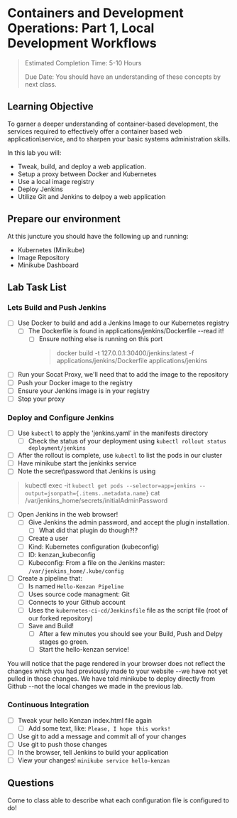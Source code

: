 # Containers and Development Operations: Part 1, Local Development Workflows <!-- omit in toc -->

> Estimated Completion Time: 5-10 Hours
>
> Due Date: You should have an understanding of these concepts by next class.

## Learning Objective <!-- omit in toc -->

To garner a deeper understanding of container-based development, the services required to effectively offer a container based web application\service, and to sharpen your basic systems administration skills.

In this lab you will:

- Tweak, build, and deploy a web application.
- Setup a proxy between Docker and Kubernetes
- Use a local image registry
- Deploy Jenkins
- Utilize Git and Jenkins to delpoy a web application

## Prepare our environment

At this juncture you should have the following up and running:

- Kubernetes (Minikube)
- Image Repository
- Minikube Dashboard

## Lab Task List

### Lets Build and Push Jenkins

- [ ] Use Docker to build and add a Jenkins Image to our Kubernetes registry
  - [ ] The Dockerfile is found in applications/jenkins/Dockerfile --read it!
    - [ ] Ensure nothing else is running on this port
        > docker build -t 127.0.0.1:30400/jenkins:latest -f applications/jenkins/Dockerfile applications/jenkins
- [ ] Run your Socat Proxy, we'll need that to add the image to the repository
- [ ] Push your Docker image to the registry
- [ ] Ensure your Jenkins image is in your registry
- [ ] Stop your proxy

### Deploy and Configure Jenkins

- [ ] Use `kubectl` to apply the 'jenkins.yaml' in the manifests directory
  - [ ] Check the status of your deployment using `kubectl rollout status deployment/jenkins`
- [ ] After the rollout is complete, use `kubectl` to list the pods in our cluster
- [ ] Have minikube start the jenkinks service
- [ ] Note the secret\password that Jenkins is using
  
> kubectl exec -it `kubectl get pods --selector=app=jenkins --output=jsonpath={.items..metadata.name}` cat /var/jenkins_home/secrets/initialAdminPassword

- [ ] Open Jenkins in the web browser!
  - [ ] Give Jenkins the admin password, and accept the plugin installation.
    - [ ] What did that plugin do though?!?
  - [ ] Create a user
  - [ ] Kind: Kubernetes configuration (kubeconfig)
  - [ ] ID: kenzan_kubeconfig
  - [ ] Kubeconfig: From a file on the Jenkins master: `/var/jenkins_home/.kube/config`
- [ ] Create a pipeline that:
  - [ ] Is named `Hello-Kenzan Pipeline`
  - [ ] Uses source code managment: Git
  - [ ] Connects to your Github account
  - [ ] Uses the `kubernetes-ci-cd/Jenkinsfile`  file as the script file (root of our forked repository)
  - [ ] Save and Build!
    - [ ] After a few minutes you should see your Build, Push and Delpy stages go green.
    - [ ] Start the hello-kenzan service!

You will notice that the page rendered in your browser does not reflect the changes which you had previously made to your website --we have not yet pulled in those changes. We have told minikube to deploy directly from Github --not the local changes we made in the previous lab.

### Continuous Integration

- [ ] Tweak your hello Kenzan index.html file again
  - [ ] Add some text, like: `Please, I hope this works!`
- [ ] Use git to add a message and commit all of your changes
- [ ] Use git to push those changes
- [ ] In the browser, tell Jenkins to build your application
- [ ] View your changes! `minikube service hello-kenzan`

## Questions

Come to class able to describe what each configuration file is configured to do!